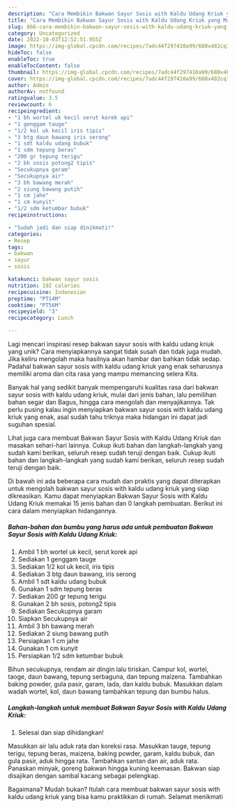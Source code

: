 ```yaml
---
description: "Cara Membikin Bakwan Sayur Sosis with Kaldu Udang Kriuk yang Mantap"
title: "Cara Membikin Bakwan Sayur Sosis with Kaldu Udang Kriuk yang Mantap"
slug: 866-cara-membikin-bakwan-sayur-sosis-with-kaldu-udang-kriuk-yang-mantap
category: Uncategorized
date: 2022-10-03T12:52:51.955Z
image: https://img-global.cpcdn.com/recipes/7adc44f297410a99/680x482cq70/bakwan-sayur-sosis-with-kaldu-udang-kriuk-foto-resep-utama.jpg
hideToc: false
enableToc: true
enableTocContent: false
thumbnail: https://img-global.cpcdn.com/recipes/7adc44f297410a99/680x482cq70/bakwan-sayur-sosis-with-kaldu-udang-kriuk-foto-resep-utama.jpg
cover: https://img-global.cpcdn.com/recipes/7adc44f297410a99/680x482cq70/bakwan-sayur-sosis-with-kaldu-udang-kriuk-foto-resep-utama.jpg
author: Admin
authorAv: notfound
ratingvalue: 3.5
reviewcount: 6
recipeingredient:
- "1 bh wortel uk kecil serut korek api"
- "1 genggam tauge"
- "1/2 kol uk kecil iris tipis"
- "3 btg daun bawang iris serong"
- "1 sdt kaldu udang bubuk"
- "1 sdm tepung beras"
- "200 gr tepung terigu"
- "2 bh sosis potong2 tipis"
- "Secukupnya garam"
- "Secukupnya air"
- "3 bh bawang merah"
- "2 siung bawang putih"
- "1 cm jahe"
- "1 cm kunyit"
- "1/2 sdm ketumbar bubuk"
recipeinstructions:

- "Sudah jadi dan siap dinikmati!"
categories:
- Resep
tags:
- bakwan
- sayur
- sosis

katakunci: bakwan sayur sosis 
nutrition: 192 calories
recipecuisine: Indonesian
preptime: "PT14M"
cooktime: "PT56M"
recipeyield: "3"
recipecategory: Lunch

---
```





Lagi mencari inspirasi resep bakwan sayur sosis with kaldu udang kriuk yang unik? Cara menyiapkannya sangat tidak susah dan tidak juga mudah. Jika keliru mengolah maka hasilnya akan hambar dan bahkan tidak sedap. Padahal bakwan sayur sosis with kaldu udang kriuk yang enak seharusnya memiliki aroma dan cita rasa yang mampu memancing selera Kita.





Banyak hal yang sedikit banyak mempengaruhi kualitas rasa dari bakwan sayur sosis with kaldu udang kriuk, mulai dari jenis bahan, lalu pemilihan bahan segar dan Bagus, hingga cara mengolah dan menyajikannya. Tak perlu pusing kalau ingin menyiapkan bakwan sayur sosis with kaldu udang kriuk yang enak,      asal sudah tahu triknya maka hidangan ini dapat jadi suguhan spesial.














Lihat juga cara membuat Bakwan Sayur Sosis with Kaldu Udang Kriuk dan masakan sehari-hari lainnya. Cukup ikuti bahan dan langkah-langkah yang sudah kami berikan, seluruh resep sudah teruji dengan baik. Cukup ikuti bahan dan langkah-langkah yang sudah kami berikan, seluruh resep sudah teruji dengan baik.






Di bawah ini ada beberapa cara mudah dan praktis yang dapat diterapkan untuk mengolah bakwan sayur sosis with kaldu udang kriuk yang siap dikreasikan. Kamu dapat menyiapkan Bakwan Sayur Sosis with Kaldu Udang Kriuk memakai 15 jenis bahan dan 0 langkah pembuatan. Berikut ini cara dalam menyiapkan hidangannya.

<!--inarticleads1-->

##### Bahan-bahan dan bumbu yang harus ada untuk pembuatan Bakwan Sayur Sosis with Kaldu Udang Kriuk:

1. Ambil 1 bh wortel uk kecil, serut korek api
1. Sediakan 1 genggam tauge
1. Sediakan 1/2 kol uk kecil, iris tipis
1. Sediakan 3 btg daun bawang, iris serong
1. Ambil 1 sdt kaldu udang bubuk
1. Gunakan 1 sdm tepung beras
1. Sediakan 200 gr tepung terigu
1. Gunakan 2 bh sosis, potong2 tipis
1. Sediakan Secukupnya garam
1. Siapkan Secukupnya air
1. Ambil 3 bh bawang merah
1. Sediakan 2 siung bawang putih
1. Persiapkan 1 cm jahe
1. Gunakan 1 cm kunyit
1. Persiapkan 1/2 sdm ketumbar bubuk


Bihun secukupnya, rendam air dingin lalu tiriskan. Campur kol, wortel, taoge, daun bawang, tepung serbaguna, dan tepung maizena. Tambahkan baking powder, gula pasir, garam, lada, dan kaldu bubuk. Masukkan dalam wadah wortel, kol, daun bawang tambahkan tepung dan bumbu halus. 

<!--inarticleads2-->

##### Langkah-langkah untuk membuat Bakwan Sayur Sosis with Kaldu Udang Kriuk:


1. Selesai dan siap dihidangkan!

Masukkan air lalu aduk rata dan koreksi rasa. Masukkan tauge, tepung terigu, tepung beras, maizena, baking powder, garam, kaldu bubuk, dan gula pasir, aduk hingga rata. Tambahkan santan dan air, aduk rata. Panaskan minyak, goreng bakwan hingga kuning keemasan. Bakwan siap disajikan dengan sambal kacang sebagai pelengkap. 

Bagaimana? Mudah bukan? Itulah cara membuat bakwan sayur sosis with kaldu udang kriuk yang bisa kamu praktikkan di rumah. Selamat menikmati
